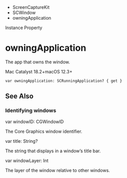

- ScreenCaptureKit
- SCWindow
-  owningApplication 

Instance Property

# owningApplication

The app that owns the window.

Mac Catalyst 18.2+macOS 12.3+

``` source
var owningApplication: SCRunningApplication? { get }
```

## See Also

### Identifying windows

var windowID: CGWindowID

The Core Graphics window identifier.

var title: String?

The string that displays in a window’s title bar.

var windowLayer: Int

The layer of the window relative to other windows.

